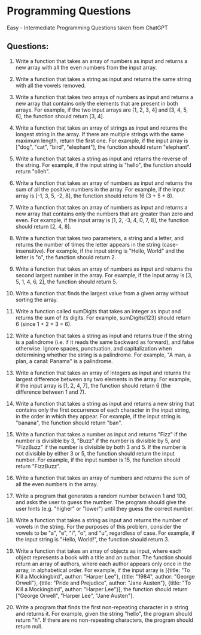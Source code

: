 # Programming Questions

Easy - Intermediate Programming Questions taken from ChatGPT

## Questions:

1. Write a function that takes an array of numbers as input and returns a new array with all the even numbers from the input array.

2. Write a function that takes a string as input and returns the same string with all the vowels removed.

3. Write a function that takes two arrays of numbers as input and returns a new array that contains only the elements that are present in both arrays. For example, if the two input arrays are [1, 2, 3, 4] and [3, 4, 5, 6], the function should return [3, 4].

4. Write a function that takes an array of strings as input and returns the longest string in the array. If there are multiple strings with the same maximum length, return the first one. For example, if the input array is ["dog", "cat", "bird", "elephant"], the function should return "elephant".

5. Write a function that takes a string as input and returns the reverse of the string. For example, if the input string is "hello", the function should return "olleh".

6. Write a function that takes an array of numbers as input and returns the sum of all the positive numbers in the array. For example, if the input array is [-1, 3, 5, -2, 8], the function should return 16 (3 + 5 + 8).

7. Write a function that takes an array of numbers as input and returns a new array that contains only the numbers that are greater than zero and even. For example, if the input array is [1, 2, -3, 4, 0, 7, 8], the function should return [2, 4, 8].

8. Write a function that takes two parameters, a string and a letter, and returns the number of times the letter appears in the string (case-insensitive). For example, if the input string is "Hello, World" and the letter is "o", the function should return 2.

9. Write a function that takes an array of numbers as input and returns the second largest number in the array. For example, if the input array is [3, 5, 1, 4, 6, 2], the function should return 5.

10. Write a function that finds the largest value from a given array without sorting the array.

11. Write a function called sumDigits that takes an integer as input and returns the sum of its digits. For example, sumDigits(123) should return 6 (since 1 + 2 + 3 = 6).

12. Write a function that takes a string as input and returns true if the string is a palindrome (i.e. if it reads the same backward as forward), and false otherwise. Ignore spaces, punctuation, and capitalization when determining whether the string is a palindrome. For example, "A man, a plan, a canal: Panama" is a palindrome.

13. Write a function that takes an array of integers as input and returns the largest difference between any two elements in the array. For example, if the input array is [1, 2, 4, 7], the function should return 6 (the difference between 1 and 7).

14. Write a function that takes a string as input and returns a new string that contains only the first occurrence of each character in the input string, in the order in which they appear. For example, if the input string is "banana", the function should return "ban".

15. Write a function that takes a number as input and returns "Fizz" if the number is divisible by 3, "Buzz" if the number is divisible by 5, and "FizzBuzz" if the number is divisible by both 3 and 5. If the number is not divisible by either 3 or 5, the function should return the input number. For example, if the input number is 15, the function should return "FizzBuzz".

16. Write a function that takes an array of numbers and returns the sum of all the even numbers in the array.

17. Write a program that generates a random number between 1 and 100, and asks the user to guess the number. The program should give the user hints (e.g. "higher" or "lower") until they guess the correct number.

18. Write a function that takes a string as input and returns the number of vowels in the string. For the purposes of this problem, consider the vowels to be "a", "e", "i", "o", and "u", regardless of case. For example, if the input string is "Hello, World!", the function should return 3.

19. Write a function that takes an array of objects as input, where each object represents a book with a title and an author. The function should return an array of authors, where each author appears only once in the array, in alphabetical order. For example, if the input array is [{title: "To Kill a Mockingbird", author: "Harper Lee"}, {title: "1984", author: "George Orwell"}, {title: "Pride and Prejudice", author: "Jane Austen"}, {title: "To Kill a Mockingbird", author: "Harper Lee"}], the function should return ["George Orwell", "Harper Lee", "Jane Austen"].

20. Write a program that finds the first non-repeating character in a string and returns it. For example, given the string "hello", the program should return "h". If there are no non-repeating characters, the program should return null.